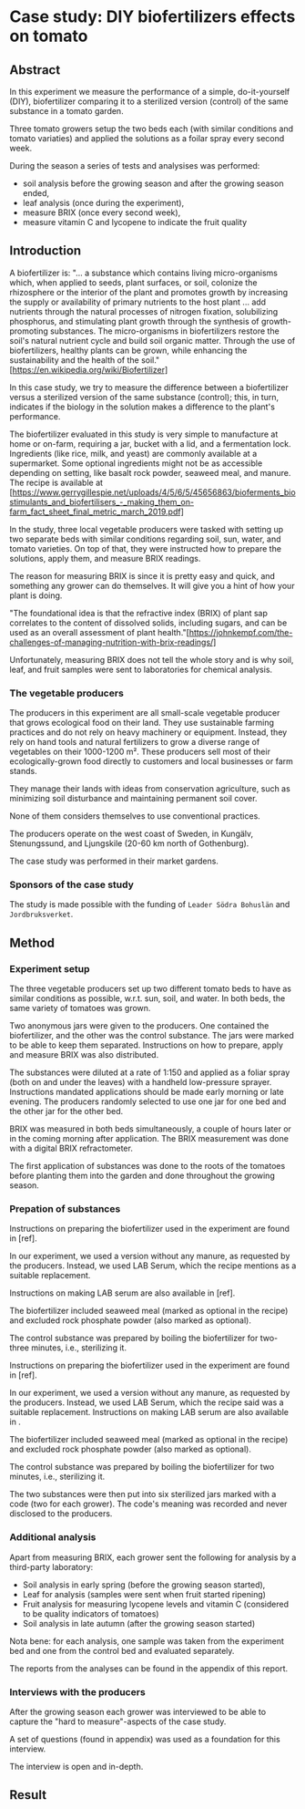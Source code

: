 # Case study: DIY biofertilizers effects on tomato

## Abstract

In this experiment we measure the performance of a simple, do-it-yourself (DIY), biofertilizer comparing it to a sterilized version (control) of the same substance in a tomato garden.

Three tomato growers setup the two beds each (with similar conditions and tomato variaties) and applied the solutions as a foilar spray every second week.

During the season a series of tests and analysises was performed:

- soil analysis before the growing season and after the growing season ended,
- leaf analysis (once during the experiment),
- measure BRIX (once every second week),
- measure vitamin C and lycopene to indicate the fruit quality

## Introduction

A biofertilizer is: "... a substance which contains living micro-organisms which, when applied to seeds, plant surfaces, or soil, colonize the rhizosphere or the interior of the plant and promotes growth by increasing the supply or availability of primary nutrients to the host plant ... add nutrients through the natural processes of nitrogen fixation, solubilizing phosphorus, and stimulating plant growth through the synthesis of growth-promoting substances. The micro-organisms in biofertilizers restore the soil's natural nutrient cycle and build soil organic matter. Through the use of biofertilizers, healthy plants can be grown, while enhancing the sustainability and the health of the soil." [https://en.wikipedia.org/wiki/Biofertilizer]

In this case study, we try to measure the difference between a biofertilizer versus a sterilized version of the same substance (control); this, in turn, indicates if the biology in the solution makes a difference to the plant's performance.

The biofertilizer evaluated in this study is very simple to manufacture at home or on-farm, requiring a jar, bucket with a lid, and a fermentation lock. Ingredients (like rice, milk, and yeast) are commonly available at a supermarket. Some optional ingredients might not be as accessible depending on setting, like basalt rock powder, seaweed meal, and manure. The recipe is available at [https://www.gerrygillespie.net/uploads/4/5/6/5/45656863/bioferments_biostimulants_and_biofertilisers_-_making_them_on-farm_fact_sheet_final_metric_march_2019.pdf]

In the study, three local vegetable producers were tasked with setting up two separate beds with similar conditions regarding soil, sun, water, and tomato varieties. On top of that, they were instructed how to prepare the solutions, apply them, and measure BRIX readings.

The reason for measuring BRIX is since it is pretty easy and quick, and something any grower can do themselves. It will give you a hint of how your plant is doing.

"The foundational idea is that the refractive index (BRIX) of plant sap correlates to the content of dissolved solids, including sugars, and can be used as an overall assessment of plant health."[https://johnkempf.com/the-challenges-of-managing-nutrition-with-brix-readings/]

Unfortunately, measuring BRIX does not tell the whole story and is why soil, leaf, and fruit samples were sent to laboratories for chemical analysis. 

### The vegetable producers

The producers in this experiment are all small-scale vegetable producer that grows ecological food on their land. They use sustainable farming practices and do not rely on heavy machinery or equipment. Instead, they rely on hand tools and natural fertilizers to grow a diverse range of vegetables on their 1000-1200 m². These producers sell most of their ecologically-grown food directly to customers and local businesses or farm stands.

They manage their lands with ideas from conservation agriculture, such as minimizing soil disturbance and maintaining permanent soil cover.

None of them considers themselves to use conventional practices.

The producers operate on the west coast of Sweden, in Kungälv, Stenungssund, and Ljungskile (20-60 km north of Gothenburg).

The case study was performed in their market gardens.

### Sponsors of the case study

The study is made possible with the funding of `Leader Södra Bohuslän` and `Jordbruksverket`.

## Method

### Experiment setup

The three vegetable producers set up two different tomato beds to have as similar conditions as possible, w.r.t. sun, soil, and water. In both beds, the same variety of tomatoes was grown.

Two anonymous jars were given to the producers. One contained the biofertilizer, and the other was the control substance. The jars were marked to be able to keep them separated. Instructions on how to prepare, apply and measure BRIX was also distributed.

The substances were diluted at a rate of 1:150 and applied as a foliar spray (both on and under the leaves) with a handheld low-pressure sprayer. Instructions mandated applications should be made early morning or late evening. The producers randomly selected to use one jar for one bed and the other jar for the other bed.

BRIX was measured in both beds simultaneously, a couple of hours later or in the coming morning after application. The BRIX measurement was done with a digital BRIX refractometer.

The first application of substances was done to the roots of the tomatoes before planting them into the garden and done throughout the growing season.

### Prepation of substances

Instructions on preparing the biofertilizer used in the experiment are found in [ref].

In our experiment, we used a version without any manure, as requested by the producers. Instead, we used LAB Serum, which the recipe mentions as a suitable replacement.

Instructions on making LAB serum are also available in [ref].

The biofertilizer included seaweed meal (marked as optional in the recipe) and excluded rock phosphate powder (also marked as optional).

The control substance was prepared by boiling the biofertilizer for two-three minutes, i.e., sterilizing it.

Instructions on preparing the biofertilizer used in the experiment are found in [ref].

In our experiment, we used a version without any manure, as requested by the producers. Instead, we used LAB Serum, which the recipe said was a suitable replacement. Instructions on making LAB serum are also available in <ref>. 

The biofertilizer included seaweed meal (marked as optional in the recipe) and excluded rock phosphate powder (also marked as optional).

The control substance was prepared by boiling the biofertilizer for two minutes, i.e., sterilizing it.

The two substances were then put into six sterilized jars marked with a code (two for each grower). The code's meaning was recorded and never disclosed to the producers.

### Additional analysis

Apart from measuring BRIX, each grower sent the following for analysis by a third-party laboratory:

- Soil analysis in early spring (before the growing season started),
- Leaf for analysis (samples were sent when fruit started ripening)
- Fruit analysis for measuring lycopene levels and vitamin C (considered to be quality indicators of tomatoes)
- Soil analysis in late autumn (after the growing season started)

Nota bene: for each analysis, one sample was taken from the experiment bed and one from the control bed and evaluated separately.

The reports from the analyses can be found in the appendix of this report.


### Interviews with the producers

After the growing season each grower was interviewed to be able to capture the "hard to measure"-aspects of the case study.

A set of questions (found in appendix) was used as a foundation for this interview.

The interview is open and in-depth.

## Result
